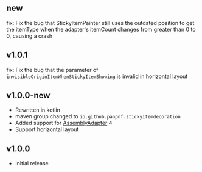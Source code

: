 ## new

fix: Fix the bug that StickyItemPainter still uses the outdated position to get the itemType when the adapter's itemCount changes from greater than 0 to 0, causing a crash

## v1.0.1

fix: Fix the bug that the parameter of `invisibleOriginItemWhenStickyItemShowing` is invalid in
horizontal layout

## v1.0.0-new

* Rewritten in kotlin
* maven group changed to `io.github.panpnf.stickyitemdecoration`
* Added support for [AssemblyAdapter](https://github.com/panpf/assembly-adapter) 4
* Support horizontal layout

## v1.0.0

* Initial release